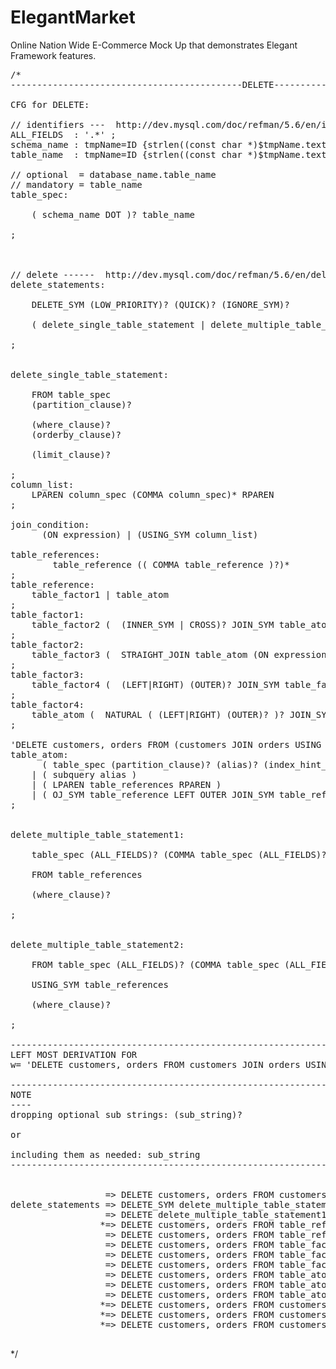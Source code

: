 # ElegantMarket
Online Nation Wide E-Commerce Mock Up that demonstrates Elegant Framework features.


<pre>
/*
--------------------------------------------DELETE-------------------------------------------------

CFG for DELETE:

// identifiers ---  http://dev.mysql.com/doc/refman/5.6/en/identifiers.html --------------
ALL_FIELDS	: '.*' ;
schema_name : tmpName=ID {strlen((const char *)$tmpName.text->chars) <= 64}? {printf("schema name = \%s \n",(char*)($tmpName.text->chars));};
table_name  : tmpName=ID {strlen((const char *)$tmpName.text->chars) <= 64}? {printf("table name = \%s \n",(char*)($tmpName.text->chars));};

// optional  = database_name.table_name
// mandatory = table_name
table_spec:
	
	( schema_name DOT )? table_name

;



// delete ------  http://dev.mysql.com/doc/refman/5.6/en/delete.html  ------------------------
delete_statements:
	
	DELETE_SYM (LOW_PRIORITY)? (QUICK)? (IGNORE_SYM)?
	
	( delete_single_table_statement | delete_multiple_table_statement1 | delete_multiple_table_statement2 )

;


delete_single_table_statement:
	
	FROM table_spec
	(partition_clause)?

	(where_clause)?
	(orderby_clause)?

	(limit_clause)?

;
column_list:
	LPAREN column_spec (COMMA column_spec)* RPAREN
;

join_condition:
      (ON expression) | (USING_SYM column_list)
      
table_references:
        table_reference (( COMMA table_reference )?)*
;
table_reference:
	table_factor1 | table_atom
;
table_factor1:
	table_factor2 (  (INNER_SYM | CROSS)? JOIN_SYM table_atom (join_condition)?  )?
;
table_factor2:
	table_factor3 (  STRAIGHT_JOIN table_atom (ON expression)?  )?
;
table_factor3:
	table_factor4 (  (LEFT|RIGHT) (OUTER)? JOIN_SYM table_factor4 join_condition  )?
;
table_factor4:
	table_atom (  NATURAL ( (LEFT|RIGHT) (OUTER)? )? JOIN_SYM table_atom )?
;

'DELETE customers, orders FROM (customers JOIN orders USING (CustomerID) ) WHERE customers.CustomerID = 90':
table_atom:
	  ( table_spec (partition_clause)? (alias)? (index_hint_list)? )
	| ( subquery alias )
	| ( LPAREN table_references RPAREN )
	| ( OJ_SYM table_reference LEFT OUTER JOIN_SYM table_reference ON expression )
;


delete_multiple_table_statement1:

	table_spec (ALL_FIELDS)? (COMMA table_spec (ALL_FIELDS)?)*

	FROM table_references

	(where_clause)?

;


delete_multiple_table_statement2:

	FROM table_spec (ALL_FIELDS)? (COMMA table_spec (ALL_FIELDS)?)*
	
	USING_SYM table_references

	(where_clause)?

; 

----------------------------------------------------------------------------
LEFT MOST DERIVATION FOR 
w= 'DELETE customers, orders FROM customers JOIN orders USING (CustomerID)  WHERE customers.CustomerID = 90':

----------------------------------------------------------------------------
NOTE
----
dropping optional sub strings: (sub_string)? 

or 

including them as needed: sub_string
----------------------------------------------------------------------------


                  => DELETE customers, orders FROM customers JOIN orders USING (CustomerID)  WHERE customers.CustomerID = 90
delete_statements => DELETE_SYM delete_multiple_table_statement1 
                  => DELETE delete_multiple_table_statement1
                 *=> DELETE customers, orders FROM table_references where_clause
                  => DELETE customers, orders FROM table_reference where_clause
                  => DELETE customers, orders FROM table_factor1 where_clause
                  => DELETE customers, orders FROM table_factor2 (  (INNER_SYM | CROSS)? JOIN_SYM table_atom (join_condition)?  )? where_clause
                  => DELETE customers, orders FROM table_factor4 (  (INNER_SYM | CROSS)? JOIN_SYM table_atom (join_condition)?  )? where_clause
                  => DELETE customers, orders FROM table_atom (  NATURAL ( (LEFT|RIGHT) (OUTER)? )? JOIN_SYM table_atom )? (  (INNER_SYM | CROSS)? JOIN_SYM table_atom (join_condition)?  )? where_clause
                  => DELETE customers, orders FROM table_atom JOIN_SYM table_atom join_condition where_clause
                  => DELETE customers, orders FROM table_atom JOIN_SYM table_atom join_condition where_clause
                 *=> DELETE customers, orders FROM customers JOIN orders join_condition where_clause
                 *=> DELETE customers, orders FROM customers JOIN orders USING column_list where_clause
                 *=> DELETE customers, orders FROM customers JOIN orders USING (CustomerID) WHERE customers.CustomerID = 90

</pre>





*/